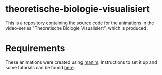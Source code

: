 # theoretische-biologie-visualisiert

This is a repository containing the source code for the animations in the video-series "Theoretische Biologie Visualisiert", which is produced .

# Requirements

These animations were created using [manim](https://github.com/3b1b/manim). Instructions to set it up and some tutorials can be found [here](https://www.manim.community/). 

